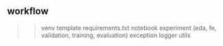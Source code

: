 ## workflow
>> venv
>> template 
>> requirements.txt
>> notebook experiment (eda, fe, validation, training, evaluation)
>> exception
>> logger
>> utils
>> 